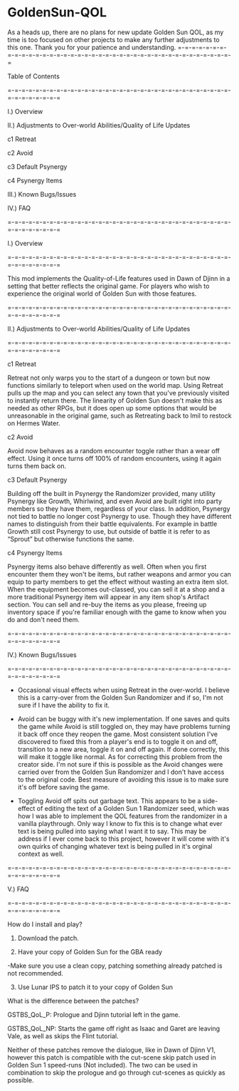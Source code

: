 # GoldenSun-QOL

As a heads up, there are no plans for new update Golden Sun QOL, as my time is too focused on other projects to make any further adjustments to this one.  Thank you for your patience and understanding.
=-=-=-=-=-=-=-=-=-=-=-=-=-=-=-=-=-=-=-=-=-=-=-=-=-=-=-=-=-=-=-=-=-=-=-=-=-=-=-=

Table of Contents

=-=-=-=-=-=-=-=-=-=-=-=-=-=-=-=-=-=-=-=-=-=-=-=-=-=-=-=-=-=-=-=-=-=-=-=-=-=-=-=

I.) Overview

II.) Adjustments to Over-world Abilities/Quality of Life Updates

c1 Retreat

c2 Avoid

c3 Default Psynergy

c4 Psynergy Items

III.) Known Bugs/Issues

IV.) FAQ

=-=-=-=-=-=-=-=-=-=-=-=-=-=-=-=-=-=-=-=-=-=-=-=-=-=-=-=-=-=-=-=-=-=-=-=-=-=-=-=

I.) Overview

=-=-=-=-=-=-=-=-=-=-=-=-=-=-=-=-=-=-=-=-=-=-=-=-=-=-=-=-=-=-=-=-=-=-=-=-=-=-=-=

This mod implements the Quality-of-Life features used in Dawn of Djinn in a setting that better reflects the original game. For players who wish to experience the original world of Golden Sun with those features.

=-=-=-=-=-=-=-=-=-=-=-=-=-=-=-=-=-=-=-=-=-=-=-=-=-=-=-=-=-=-=-=-=-=-=-=-=-=-=-=

II.) Adjustments to Over-world Abilities/Quality of Life Updates

=-=-=-=-=-=-=-=-=-=-=-=-=-=-=-=-=-=-=-=-=-=-=-=-=-=-=-=-=-=-=-=-=-=-=-=-=-=-=-=

c1 Retreat

Retreat not only warps you to the start of a dungeon or town but now functions similarly to teleport when used on the world map. Using Retreat pulls up the map and you can select any town that you've previously visited to instantly return there. The linearity of Golden Sun doesn't make this as needed as other RPGs, but it does open up some options that would be unreasonable in the original game, such as Retreating back to Imil to restock on Hermes Water.

c2 Avoid

Avoid now behaves as a random encounter toggle rather than a wear off effect. Using it once turns off 100% of random encounters, using it again turns them back on. 

c3 Default Psynergy

Building off the built in Psynergy the Randomizer provided, many utility Psynergy like Growth, Whirlwind, and even Avoid are built right into party members so they have them, regardless of your class. In addition, Psynergy not tied to battle no longer cost Psynergy to use. Though they have different names to distinguish from their battle equivalents. For example in battle Growth still cost Psynergy to use, but outside of battle it is refer to as “Sprout” but otherwise functions the same.

c4 Psynergy Items

Psynergy items also behave differently as well. Often when you first encounter them they won't be items, but rather weapons and armor you can equip to party members to get the effect without wasting an extra item slot. When the equipment becomes out-classed, you can sell it at a shop and a more traditional Psynergy item will appear in any item shop's Artifact section. You can sell and re-buy the items as you please, freeing up inventory space if you're familiar enough with the game to know when you do and don't need them.

=-=-=-=-=-=-=-=-=-=-=-=-=-=-=-=-=-=-=-=-=-=-=-=-=-=-=-=-=-=-=-=-=-=-=-=-=-=-=-=

IV.) Known Bugs/Issues

=-=-=-=-=-=-=-=-=-=-=-=-=-=-=-=-=-=-=-=-=-=-=-=-=-=-=-=-=-=-=-=-=-=-=-=-=-=-=-=

- Occasional visual effects when using Retreat in the over-world. I believe this is a carry-over from the Golden Sun Randomizer and if so, I'm not sure if I have the ability to fix it.

- Avoid can be buggy with it's new implementation. If one saves and quits the game while Avoid is still toggled on, they may have problems turning it back off once they reopen the game. Most consistent solution I've discovered to fixed this from a player's end is to toggle it on and off, transition to a new area, toggle it on and off again. If done correctly, this will make it toggle like normal. As for correcting this problem from the creator side. I'm not sure if this is possible as the Avoid changes were carried over from the Golden Sun Randomizer and I don't have access to the original code. Best measure of avoiding this issue is to make sure it's off before saving the game.
- Toggling Avoid off spits out garbage text. This appears to be a side-effect of editing the text of a Golden Sun 1 Randomizer seed, which was how I was able to implement the QOL features from the randomizer in a vanilla playthrough. Only way I know to fix this is to change what ever text is being pulled into saying what I want it to say. This may be address if I ever come back to this project, however it will come with it's own quirks of changing whatever text is being pulled in it's orginal context as well.

=-=-=-=-=-=-=-=-=-=-=-=-=-=-=-=-=-=-=-=-=-=-=-=-=-=-=-=-=-=-=-=-=-=-=-=-=-=-=-=

V.) FAQ

=-=-=-=-=-=-=-=-=-=-=-=-=-=-=-=-=-=-=-=-=-=-=-=-=-=-=-=-=-=-=-=-=-=-=-=-=-=-=-=

How do I install and play?

1. Download the patch. 

2. Have your copy of Golden Sun for the GBA ready 

-Make sure you use a clean copy, patching something already patched is not recommended. 

3. Use Lunar IPS to patch it to your copy of Golden Sun

What is the difference between the patches?

GSTBS_QoL_P: Prologue and Djinn tutorial left in the game.

GSTBS_QoL_NP: Starts the game off right as Isaac and Garet are leaving Vale, as well as skips the Flint tutorial.

Neither of these patches remove the dialogue, like in Dawn of Djinn V1, however this patch is compatible with the cut-scene skip patch used in Golden Sun 1 speed-runs (Not included). The two can be used in combination to skip the prologue and go through cut-scenes as quickly as possible.
